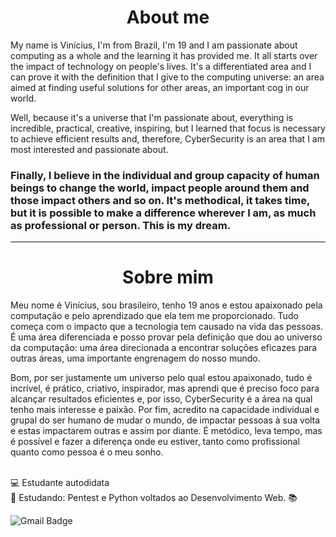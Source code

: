   <h1 align="center">About me</h1>
  My name is Vinícius, I'm from Brazil, I'm 19 and I am passionate about computing as a whole and the learning it has provided me. It all starts over the impact of technology on people's lives. It's a differentiated area and I can prove it with the definition that I give to the computing universe: an area aimed at finding useful solutions for other areas, an important cog in our world.
  
  Well, because it's a universe that I'm passionate about, everything is incredible, practical, creative, inspiring, but I learned that focus is necessary to achieve efficient results and, therefore, CyberSecurity is an area that I am most interested and passionate about.
### Finally, I believe in the individual and group capacity of human beings to change the world, impact people around them and those impact others and so on. It's methodical, it takes time, but it is possible to make a difference wherever I am, as much as professional or person. This is my dream.

---
<h1 align="center">Sobre mim</h1>
  Meu nome é Vinícius, sou brasileiro, tenho 19 anos e estou apaixonado pela computação e pelo aprendizado que ela tem me proporcionado. Tudo começa com o impacto que a tecnologia tem causado na vida das pessoas. É uma área diferenciada e posso provar pela definição que dou ao universo da computação: uma área direcionada a encontrar soluções eficazes para outras áreas, uma importante engrenagem do nosso mundo.
  
  Bom, por ser justamente um universo pelo qual estou apaixonado, tudo é incrível, é prático, criativo, inspirador, mas aprendi que é preciso foco para alcançar resultados eficientes e, por isso, CyberSecurity é a área na qual tenho mais interesse e paixão.
Por fim, acredito na capacidade individual e grupal do ser humano de mudar o mundo, de impactar pessoas à sua volta e estas impactarem outras e assim por diante. É metódico, leva tempo, mas é possível e fazer a diferença onde eu estiver, tanto como profissional quanto como pessoa é o meu sonho.    
   
<br/> :computer: Estudante autodidata
<br/> :closed_lock_with_key: Estudando: Pentest e Python voltados ao Desenvolvimento Web. :books:


![Gmail Badge](https://img.shields.io/badge/Gmail-limafreitas.vinicius%40gmail.com-orange)
